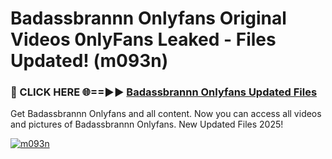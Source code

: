 # Badassbrannn Onlyfans Original Videos 0nlyFans Leaked - Files Updated! (m093n)

<h3>🔴 CLICK HERE 🌐==►► <a href="https://tinyurl.com/2m67pmp6" rel="nofollow">Badassbrannn Onlyfans Updated Files</a></h3>

Get Badassbrannn Onlyfans and all content. Now you can access all videos and pictures of Badassbrannn Onlyfans. New Updated Files 2025!

[![m093n](https://i.imgur.com/H4QAA4z.gif)](https://tinyurl.com/2m67pmp6)